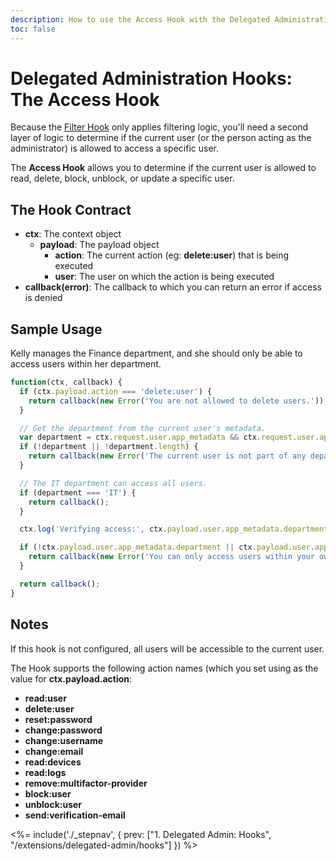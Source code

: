 ```yaml
---
description: How to use the Access Hook with the Delegated Administration
toc: false
---
```

# Delegated Administration Hooks: The Access Hook

Because the [Filter Hook](/extensions/delegated-admin-hooks/filter) only applies filtering logic, you'll need a second layer of logic to determine if the current user (or the person acting as the administrator) is allowed to access a specific user. 

The **Access Hook** allows you to determine if the current user is allowed to read, delete, block, unblock, or update a specific user.

## The Hook Contract

 - **ctx**: The context object
   - **payload**: The payload object
     - **action**: The current action (eg: **delete:user**) that is being executed
     - **user**: The user on which the action is being executed
 - **callback(error)**: The callback to which you can return an error if access is denied

## Sample Usage

Kelly manages the Finance department, and she should only be able to access users within her department.

```js
function(ctx, callback) {
  if (ctx.payload.action === 'delete:user') {
    return callback(new Error('You are not allowed to delete users.'));
  }

  // Get the department from the current user's metadata.
  var department = ctx.request.user.app_metadata && ctx.request.user.app_metadata.department;
  if (!department || !department.length) {
    return callback(new Error('The current user is not part of any department.'));
  }

  // The IT department can access all users.
  if (department === 'IT') {
    return callback();
  }

  ctx.log('Verifying access:', ctx.payload.user.app_metadata.department, department);

  if (!ctx.payload.user.app_metadata.department || ctx.payload.user.app_metadata.department !== department) {
    return callback(new Error('You can only access users within your own department.'));
  }

  return callback();
}
```

## Notes

If this hook is not configured, all users will be accessible to the current user.

The Hook supports the following action names (which you set using as the value for **ctx.payload.action**:

- **read:user**
- **delete:user**
- **reset:password**
- **change:password**
- **change:username**
- **change:email**
- **read:devices**
- **read:logs**
- **remove:multifactor-provider**
- **block:user**
- **unblock:user**
- **send:verification-email**

<%= include('./_stepnav', {
 prev: ["1. Delegated Admin: Hooks", "/extensions/delegated-admin/hooks"]
}) %>